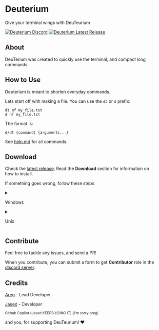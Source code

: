 # Deuterium
Give your terminal wings with DeuTeurium

<a href="https://discord.gg/UEB6SWzfV7">![Deuterium Discord](https://img.shields.io/discord/1033847467655053332?style=for-the-badge&logo=discord&label=DISCORD&color=blue)</a>
<a href="https://github.com/AregPrograms/Deuterium/releases/tag/BETA">![Deuterium Latest Release](https://img.shields.io/github/v/release/AregPrograms/deuterium?include_prereleases&style=for-the-badge&logo=github)</a>

## About
DeuTerium was created to quickly use the terminal, and compact long commands.

## How to Use

Deuterium is meant to shorten everyday commands.

Lets start off with making a file. You can use the `dt` or `d` prefix:

`dt nf my_file.txt`
<br>
`d nf my_file.txt`

The format is:

`d/dt {command} {arguments...}`

See <a href="https://github.com/AregPrograms/Deuterium/blob/main/help.md">help.md</a> for all commands.

## Download
Check the <a href="https://github.com/AregPrograms/Deuterium/releases/tag/BETA">latest release</a>. Read the <b>Download</b> section for information on how to install.

If something goes wrong, follow these steps:

<details>

<summary>
  
Windows
  
</summary>
  
Once in __Administrator Mode__ (necessary to add program to C:\Program Files), run __make-windows.bat__.
  
When the program finishes executing, add `C:\Program Files\deuterium` to PATH, if not done automatically.
  
And thats it! That simple! 🎉
  
</details>

<details>

<summary>
  
Unix
  
</summary>
  
Run `make`, or `make with-d-file` to install with a shorter prefix (d) along with the default dt prefix.

There should be a file named `dt` in `{project folder}/dist/`, alongside a file named `d`, if you wanted the shorter prefix.

If for any reason, there isnt a clone of these files in `/usr/bin`, then make sure to add them
  
After doing all these steps, Deuterium should be ready on your computer!

</details>

## Contribute
Feel free to tackle any issues, and send a PR!

When you contribute, you can submit a form to get <b>Contributor</b> role in the [discord server](https://discord.gg/UEB6SWzfV7).

## Credits

[Areg](https://github.com/AregPrograms) - Lead Developer

[Jased](https://github.com/jased-0001) - Developer

<sup>Github Copilot (Jased KEEPS USING IT) (i'm sorry areg)</sup>

and you, for supporting DeuTeurium! ❤
